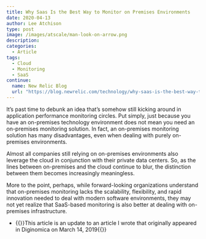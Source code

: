 ```yaml
---
title: Why Saas Is the Best Way to Monitor on Premises Environments
date: 2020-04-13
author: Lee Atchison
type: post
image: /images/atscale/man-look-on-arrow.png
description: 
categories:
  - Article
tags:
  - Cloud
  - Monitoring
  - SaaS
continue:
  name: New Relic Blog
  url: "https://blog.newrelic.com/technology/why-saas-is-the-best-way-to-monitor-on-premises-environments/"
---
```

It’s past time to debunk an idea that’s somehow still kicking around in application performance monitoring circles. Put simply, just because you have an on-premises technology environment does not mean you need an on-premises monitoring solution. In fact, an on-premises monitoring solution has many disadvantages, even when dealing with purely on-premises environments.

Almost all companies still relying on on-premises environments also leverage the cloud in conjunction with their private data centers. So, as the lines between on-premises and the cloud continue to blur, the distinction between them becomes increasingly meaningless.

More to the point, perhaps, while forward-looking organizations understand that on-premises monitoring lacks the scalability, flexibility, and rapid innovation needed to deal with modern software environments, they may not yet realize that SaaS-based monitoring is also better at dealing with on-premises infrastructure.

* {{<extlink url="https://diginomica.com/saas-best-monitor-on-premise-environments">}}This article is an update to an article I wrote that originally appeared in Diginomica on March 14, 2019{{</extlink>}}

